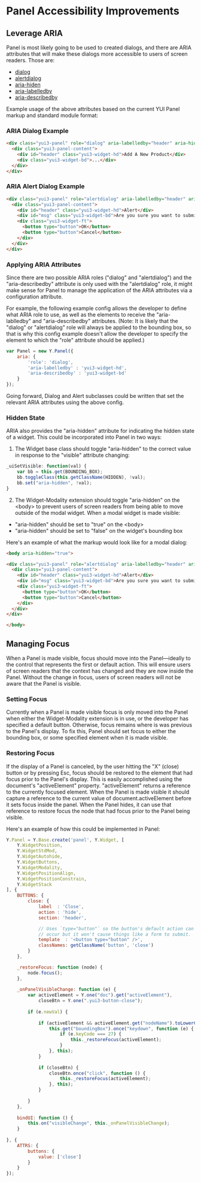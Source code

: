 # Panel Accessibility Improvements

## Leverage ARIA
Panel is most likely going to be used to created dialogs, and there are ARIA attributes that will make these dialogs more accessible to users of screen readers. Those are:

* [dialog](http://www.w3.org/TR/wai-aria/complete#dialog)
* [alertdialog](http://www.w3.org/TR/wai-aria/complete#alertdialog)
* [aria-hiden](http://www.w3.org/TR/wai-aria/complete#aria-hidden)
* [aria-labelledby](http://www.w3.org/TR/wai-aria/complete#aria-labelledby)
* [aria-describedby](http://www.w3.org/TR/wai-aria/complete#aria-describedby)

Example usage of the above attributes based on the current YUI Panel markup and standard module format:

### ARIA Dialog Example
```html
<div class="yui3-panel" role="dialog" aria-labelledby="header" aria-hidden="true">
  <div class="yui3-panel-content">
    <div id="header" class="yui3-widget-hd">Add A New Product</div>
    <div class="yui3-widget-bd">...</div>
  </div>  
</div>
```

### ARIA Alert Dialog Example
```html
<div class="yui3-panel" role="alertdialog" aria-labelledby="header" aria-describedby="msg" aria-hidden="true">
  <div class="yui3-panel-content">
    <div id="header" class="yui3-widget-hd">Alert</div>
    <div id="msg" class="yui3-widget-bd">Are you sure you want to submit this form?</div>
    <div class="yui3-widget-ft">
      <button type="button">OK</button>
      <button type="button">Cancel</button>
    </div>
  </div>  
</div>
```

### Applying ARIA Attributes
Since there are two possible ARIA roles ("dialog" and "alertdialog") and the "aria-describedby" attribute is only used with the "alertdialog" role, it might make sense for Panel to manage the application of the ARIA attributes via a configuration attribute.

For example, the following example config allows the developer to define what ARIA role to use, as well as the elements to receive the "aria-lablledby" and "aria-describedby" attributes. (Note: It is likely that the "dialog" or "alertdialog" role will always be applied to the bounding box, so that is why this config example doesn't allow the developer to specify the element to which the "role" attribute should be applied.)

```js
var Panel = new Y.Panel({
    aria: {
        'role': 'dialog',
        'aria-labelledby' : 'yui3-widget-hd',
        'aria-describedby' : 'yui3-widget-bd'
    }
});
```

Going forward, Dialog and Alert subclasses could be written that set the relevant ARIA attributes using the above config.

### Hidden State
ARIA also provides the "aria-hidden" attribute for indicating the hidden state of a widget. This could be incorporated into Panel in two ways:

1. The Widget base class should toggle "aria-hidden" to the correct value in response to the "visible" attribute changing:
```js
_uiSetVisible: function(val) {
    var bb = this.get(BOUNDING_BOX);
    bb.toggleClass(this.getClassName(HIDDEN), !val);
    bb.set("aria-hidden", !val);    
} 
```

2. The Widget-Modality extension should toggle "aria-hidden" on the \<body\> to prevent users of screen readers from being able to move outside of the modal widget. When a modal widget is made visible:

* "aria-hidden" should be set to "true" on the \<body\> 
* "aria-hidden" should be set to "false" on the widget's bounding box

Here's an example of what the markup would look like for a modal dialog:

```html
<body aria-hidden="true">

<div class="yui3-panel" role="alertdialog" aria-labelledby="header" aria-describedby="msg" aria-hidden="false">
  <div class="yui3-panel-content">
    <div id="header" class="yui3-widget-hd">Alert</div>
    <div id="msg" class="yui3-widget-bd">Are you sure you want to submit this form?</div>
    <div class="yui3-widget-ft">
      <button type="button">OK</button>
      <button type="button">Cancel</button>
    </div>
  </div>  
</div>

</body>
```

## Managing Focus
When a Panel is made visible, focus should move into the Panel—ideally to the control that represents the first or default action. This will ensure users of screen readers that the context has changed and they are now inside the Panel. Without the change in focus, users of screen readers will not be aware that the Panel is visible.

### Setting Focus
Currently when a Panel is made visible focus is only moved into the Panel when either the Widget-Modality extension is in use, or the developer has specified a default button. Otherwise, focus remains where is was previous to the Panel's display. To fix this, Panel should set focus to either the bounding box, or some specified element when it is made visible.

### Restoring Focus
If the display of a Panel is canceled, by the user hitting the "X" (close) button or by pressing Esc, focus should be restored to the element that had focus prior to the Panel's display. This is easily accomplished using the document's "activeElement" property. "activeElement" returns a reference to the currently focused element. When the Panel is made visible it should capture a reference to the current value of document.activeElement before it sets focus inside the panel. When the Panel hides, it can use that reference to restore focus the node that had focus prior to the Panel being visible.

Here's an example of how this could be implemented in Panel:
```js 
Y.Panel = Y.Base.create('panel', Y.Widget, [
    Y.WidgetPosition,
    Y.WidgetStdMod,
    Y.WidgetAutohide,
    Y.WidgetButtons,
    Y.WidgetModality,
    Y.WidgetPositionAlign,
    Y.WidgetPositionConstrain,
    Y.WidgetStack
], {
    BUTTONS: {
        close: {
            label  : 'Close',
            action : 'hide',
            section: 'header',

            // Uses `type="button"` so the button's default action can still
            // occur but it won't cause things like a form to submit.
            template  : '<button type="button" />',
            classNames: getClassName('button', 'close')
        }
    },

    _restoreFocus: function (node) {
        node.focus();
    },
    
    _onPanelVisibleChange: function (e) {
        var activeElement = Y.one("doc").get("activeElement"),
            closeBtn = Y.one(".yui3-button-close");
        
        if (e.newVal) {
        
            if (activeElement && activeElement.get("nodeName").toLowerCase() !== "body") {
                this.get("boundingBox").once("keydown", function (e) {
                    if (e.keyCode === 27) {
                        this._restoreFocus(activeElement);
                    }
                }, this);
            }
            
            if (closeBtn) {
                closeBtn.once("click", function () {
                    this._restoreFocus(activeElement);
                }, this);
            }
        
        }
    }, 
    
    bindUI: function () {
        this.on("visibleChange", this._onPanelVisibleChange);
    }
    
}, {
    ATTRS: {
        buttons: {
            value: ['close']
        }
    }
});
```



